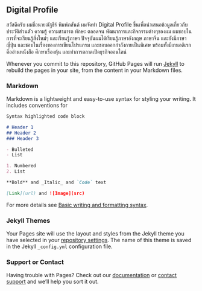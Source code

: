 ## Digital Profile

สวัสดีครับ ผมชื่อนายณัฐธีร์ พิมพ์ภสันต์ ผมจัดทำ Digital Profile ขึ้นเพื่อนำเสนอข้อมูลเกี่ยวกับประวัติส่วนตัว ความรู้ ความสามารถ ทักษะ ตลอดจน พัฒนาการและกิจกรรมต่างๆของผม ผมชอบในการที่จะเรียนรู้สิ่งใหม่ๆ และเรียนรู้ภาษา ปัจจุบันผมได้เรียนรู้ภาษาอังกฤษ ภาษาจีน และยังมีภาษาญี่ปุ่น และชอบในเรื่องของการเขียนโปรแกรม และชอบออกกำลังกายเป็นพิเศษ พร้อมทั้งมีงานอดิเรก คืออ่านหนังสือ ศึกษาเรื่องหุ้น และทำการตลาดเปิดธุรกิจออนไลน์

Whenever you commit to this repository, GitHub Pages will run [Jekyll](https://jekyllrb.com/) to rebuild the pages in your site, from the content in your Markdown files.

### Markdown

Markdown is a lightweight and easy-to-use syntax for styling your writing. It includes conventions for

```markdown
Syntax highlighted code block

# Header 1
## Header 2
### Header 3

- Bulleted
- List

1. Numbered
2. List

**Bold** and _Italic_ and `Code` text

[Link](url) and ![Image](src)
```

For more details see [Basic writing and formatting syntax](https://docs.github.com/en/github/writing-on-github/getting-started-with-writing-and-formatting-on-github/basic-writing-and-formatting-syntax).

### Jekyll Themes

Your Pages site will use the layout and styles from the Jekyll theme you have selected in your [repository settings](https://github.com/Munggon221133/Digital-CV/settings/pages). The name of this theme is saved in the Jekyll `_config.yml` configuration file.

### Support or Contact

Having trouble with Pages? Check out our [documentation](https://docs.github.com/categories/github-pages-basics/) or [contact support](https://support.github.com/contact) and we’ll help you sort it out.
